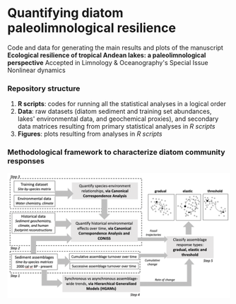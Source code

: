 # Quantifying diatom paleolimnological resilience

Code and data for generating the main results and plots of the manuscript **Ecological resilience of tropical Andean lakes: a paleolimnological perspective** 
Accepted in Limnology & Oceanography's Special Issue Nonlinear dynamics

### Repository structure
1. **R scripts**: codes for running all the statistical analyses in a logical order
2. **Data**: raw datasets (diatom sediment and training set abundances, lakes' environmental data, and geochemical proxies), and secondary data matrices resulting from primary statistical analyses in <i>R scripts</i>
3. **Figures**: plots resulting from analyses in <i>R scripts</i>

### Methodological framework to characterize diatom community responses 
<img src="figures/Fig2_conceptualdiagram.jpg" width=600></img>